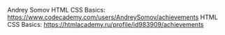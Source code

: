Andrey Somov
HTML CSS Basics: https://www.codecademy.com/users/AndreySomov/achievements
HTML CSS Basics: https://htmlacademy.ru/profile/id983909/achievements